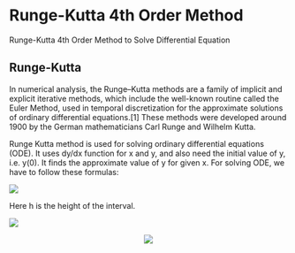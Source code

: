 # Runge-Kutta 4th Order Method
Runge-Kutta 4th Order Method to Solve Differential Equation

## Runge-Kutta
In numerical analysis, the Runge–Kutta methods are a family of implicit and explicit iterative methods, which include the well-known routine called the Euler Method, used in temporal discretization for the approximate solutions of ordinary differential equations.[1] These methods were developed around 1900 by the German mathematicians Carl Runge and Wilhelm Kutta.





Runge Kutta method is used for solving ordinary differential equations (ODE). It uses dy/dx function for x and y, and also need the initial value of y, i.e. y(0). It finds the approximate value of y for given x. For solving ODE, we have to follow these formulas:

![](https://www.tutorialspoint.com/assets/questions/media/9950/rung_kutta.jpg)

Here h is the height of the interval.

![](https://raw.githubusercontent.com/aliseif321/Runge-Kutta_4th_Order_Method/main/code.png)


<p align="center">
 <img src="https://raw.githubusercontent.com/aliseif321/Runge-Kutta/main/Pictures/Untitvvled.png">
 </p>

